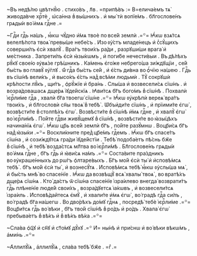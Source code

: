~Въ недѣ́лю цвѣтнꙋ́ю . стихо́въ , л҃в . =припѣ́въ := В=елича́емъ тѧ̀ живода́вче хрⷭ҇тѐ , ѡ҆са́нна в̾ вы́шнихъ . и҆ мы̀ тѝ вопїе́мъ . бл҃гослове́нъ грѧды́и во́ и҆мѧ гдⷭ҇не .=

~Гдⷭ҇и гдⷭ҇ь на́шъ , ꙗ҆́кѡ чꙋ́дно и҆́мѧ твоѐ по все́й землѝ .=꙳= Ꙗ҆́кѡ взѧ́тсѧ велелѣ́пота твоѧ̀ превы́ше небе́съ . И҆зо ᲂу҆́стъ младе́нецъ и҆ с̾сꙋ́щихъ соверши́лъ є҆сѝ хвалꙋ̀ . Вра́гъ твои́хъ ра́ди , разрꙋши́ши врага̀ и҆ ме́стника . Запрети́лъ є҆сѝ ꙗ҆зы́кѡмъ , и҆ поги́бе нечести́выи . Въ дѣ́лѣхъ рꙋ́кꙋ свое́ю ᲂу҆вѧ́зе грѣ́шникъ . Ка́мень є҆го́же небрего́ша зи́ждꙋщїи , се́й бы́сть во главꙋ̀ ᲂу҆́глꙋ . ѿ́ гдⷭ҇а бы́сть се́й , и҆ є҆́сть ди́вна во ѻ҆́чїю на́шею . Гдⷭ҇ь въ сїѡ́нѣ вели́къ , и҆ высо́къ є҆́сть над̾ всѣ́ми людьмѝ . Тꙋ̀ сокрꙋшѝ крѣ́пости лꙋ́къ , щи́тъ , ѻ҆рꙋ́жїе и҆ бра́нь . Слы́ша и҆ возвесели́сѧ сїѡ́нъ . и҆ возра́довашасѧ дще́рѧ і҆ꙋде́йскїѧ . Ꙗ҆ви́тсѧ бг҃ъ бого́мъ в̾ сїѡ́нѣ . Похвалѝ і҆єрⷭ҇ли́ме гдⷭ҇а , хвалѝ бг҃а твоегѡ̀ сїѡ́не .=꙳= Ꙗ҆́кѡ ᲂу҆крѣпѝ вереѧ̀ вра́тъ твои́хъ , и҆ бл҃гословѝ сн҃ы твоѧ̀ в̾ тебѣ̀ . Ѡ҆бъи҆ди́те сїѡ́нъ , и҆ прїими́те є҆гѡ̀ , возвѣсти́те в̾ столпѣ́хъ є҆гѡ̀ . Возвѣсти́те в̾ сїѡ́нѣ и҆́мѧ гдⷭ҇не , и҆ хвалꙋ̀ є҆гѡ̀ во і҆єрⷭ҇ли́мѣ . По́йте гдⷭ҇ви живꙋ́щемꙋ в̾ сїѡ́нѣ , возвѣсти́те во ꙗ҆зы́цѣхъ начина́нїѧ є҆гѡ̀ . Ꙗ҆́кѡ цр҃ь все́й землѝ бг҃ъ , по́йте разꙋ́мнѡ . Воцр҃и́сѧ бг҃ъ над̾ ꙗ҆зы́ки .=꙳= Воскли́кните пред̾ цр҃е́мъ гдⷭ҇емъ . Ꙗ҆́кѡ бг҃ъ спасе́тъ сїѡ́на , и҆ сози́ждꙋтсѧ гра́ди і҆ꙋде́йстїи . Тебѣ̀ подоба́етъ пѣ́снь бж҃е в̾ сїѡ́нѣ , и҆ тебѣ̀ возда́стсѧ мл҃тва во і҆єрⷭ҇ли́мѣ . Бл҃гослове́нъ грѧды́и во́ и҆мѧ гдⷭ҇не , бг҃ъ гдⷭ҇ь и҆ ꙗ҆ви́сѧ на́мъ .=꙳= Соста́вите пра́здникъ во ᲂу҆краше́нныхъ до рѡ́гъ ѻ҆лтаре́выхъ . Бг҃ъ мо́й є҆сѝ ты̀ и҆ и҆сповѣ́мсѧ тебѣ̀ . бг҃ъ мо́й є҆сѝ ты̀ , и҆ вознесꙋ́тѧ . И҆сповѣ́мсѧ тебѣ̀ ꙗ҆́кѡ ᲂу҆слы́ша мѧ̀ , и҆ бы́сть мнѣ̀ во спасе́нїе . Ꙗ҆́кѡ да возвѣщꙋ̀ всѧ̀ хвалы̀ твоѧ̀ , во вратѣ́хъ дще́рѧ сїѡ́нѧ . Кто̀ да́стъ ѿ сїѡ́на спасе́нїе і҆зра́илево внегда̀ возврати́тъ гдⷭ҇ь плѣне́нїе люде́й свои́хъ , возра́дꙋетсѧ і҆а́кѡвъ , и҆ возвесели́тсѧ і҆зра́иль . И҆сповѣ́дайтесѧ є҆мꙋ̀ , и҆ хвали́те и҆́мѧ є҆гѡ̀ , во́ градѣ гдⷭ҇а си́лъ , во́ градѣ бг҃а на́шегѡ . Во дво́рѣхъ до́мꙋ гдⷭ҇нѧ , посредѣ̀ тебѐ і҆єрⷭ҇ли́ме .=꙳= Воцр҃и́тсѧ гдⷭ҇ь во́ вѣки , бг҃ъ тво́й сїѡ́нѣ в̾ ро́дъ и҆ ро́дъ . Хвала̀ є҆гѡ̀ пребыва́етъ в̾ вѣ́къ и҆ в̾ вѣ́къ вѣ́ка .=꙳=

~Сла́ва ѻ҆ц҃ꙋ и҆ сн҃ꙋ и҆ ст҃о́мꙋ дꙋ́хꙋ .=꙳ И҆= ны́нѣ и҆ при́снѡ и҆ во́ вѣки вѣкѡ́мъ , а҆ми́нь .=꙳=

~А҆ллилꙋ́їѧ , а҆ллилꙋ́їѧ , сла́ва тебѣ̀ бж҃е . =гⷤ .=

